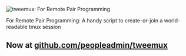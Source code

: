 ![tweemux: For Remote Pair Programming](img/tweemux.png)

For Remote Pair Programming: A handy script to create-or-join a world-readable tmux session

## Now at [github.com/peopleadmin/tweemux](https://github.com/peopleadmin/tweemux)
